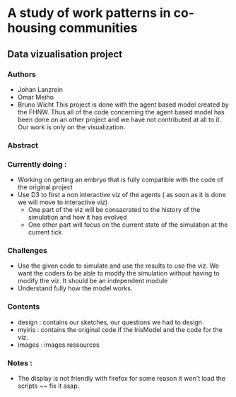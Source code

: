 # A study of work patterns in co-housing communities
## Data vizualisation project 
### Authors 
- Johan Lanzrein
- Omar Meiho
- Bruno Wicht
This project is done with the agent based model created by the FHNW. 
Thus all of the code concerning the agent based model has been done on an other project and we have not contributed at all to it. 
Our work is only on the visualization.
### Abstract 


### Currently doing : 
- Working on getting an embryo that is fully compatible with the code of the original project
- Use D3 to first a non interactive viz of the agents ( as soon as it is done we will move to interactive viz) 
	- One part of the viz will be consacrated to the history of the simulation and how it has evolved
	- One other part will focus on the current state of the simulation at the current tick

### Challenges
- Use the given code to simulate and use the results to use the viz. We want the coders to be able to modify the simulation without having to modify the viz. It should be an independent module
- Understand fully how the model works. 

### Contents 
- design : contains our sketches, our questions we had to design.
- myiris : contains the original code if the IrisModel and the code for the viz.
- images : images ressources

### Notes : 
- The display is not friendly with firefox for some reason it won't load the scripts ~~ fix it asap. 
